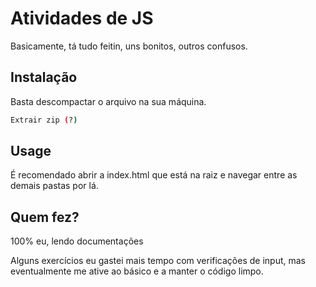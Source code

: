 # Atividades de JS

Basicamente, tá tudo feitin, uns bonitos, outros confusos.
## Instalação

Basta descompactar o arquivo na sua máquina.

```bash
Extrair zip (?)
```

## Usage

É recomendado abrir a index.html que está na raiz e navegar entre as demais pastas por lá.

## Quem fez?

100% eu, lendo documentações

Alguns exercícios eu gastei mais tempo com verificações de input, mas eventualmente me ative ao básico e a manter o código limpo.